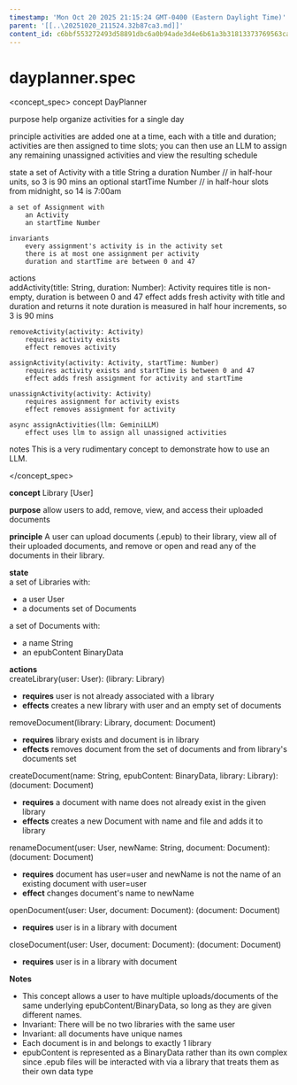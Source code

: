 ```yaml
---
timestamp: 'Mon Oct 20 2025 21:15:24 GMT-0400 (Eastern Daylight Time)'
parent: '[[..\20251020_211524.32b87ca3.md]]'
content_id: c6bbf553272493d58891dbc6a0b94ade3d4e6b61a3b31813373769563cac6bf0
---
```


# dayplanner.spec

\<concept\_spec>
concept DayPlanner

purpose
help organize activities for a single day

principle
activities are added one at a time, each with a title and duration;
activities are then assigned to time slots;
you can then use an LLM to assign any remaining unassigned activities
and view the resulting schedule

state
a set of Activity with
a title String
a duration Number // in half-hour units, so 3 is 90 mins
an optional startTime Number // in half-hour slots from midnight, so 14 is 7:00am

```
a set of Assignment with
    an Activity
    an startTime Number

invariants
    every assignment's activity is in the activity set
    there is at most one assignment per activity
    duration and startTime are between 0 and 47
```

actions\
addActivity(title: String, duration: Number): Activity
requires title is non-empty, duration is between 0 and 47
effect adds fresh activity with title and duration and returns it
note duration is measured in half hour increments, so 3 is 90 mins

```
removeActivity(activity: Activity)
    requires activity exists
    effect removes activity

assignActivity(activity: Activity, startTime: Number)
    requires activity exists and startTime is between 0 and 47
    effect adds fresh assignment for activity and startTime

unassignActivity(activity: Activity)
    requires assignment for activity exists
    effect removes assignment for activity

async assignActivities(llm: GeminiLLM)
    effect uses llm to assign all unassigned activities    
```

notes
This is a very rudimentary concept to demonstrate how to use an LLM.

\</concept\_spec>

**concept** Library \[User]

**purpose** allow users to add, remove, view, and access their uploaded documents

**principle** A user can upload documents (.epub) to their library, view all of their uploaded documents, and remove or open and read any of the documents in their library.

**state**\
a set of Libraries with:

* a user User
* a documents set of Documents

a set of Documents with:

* a name String
* an epubContent BinaryData

**actions**\
createLibrary(user: User): (library: Library)

* **requires** user is not already associated with a library
* **effects** creates a new library with user and an empty set of documents

removeDocument(library: Library, document: Document)

* **requires** library exists and document is in library
* **effects** removes document from the set of documents and from library's documents set

createDocument(name: String, epubContent: BinaryData, library: Library): (document: Document)

* **requires** a document with name does not already exist in the given library
* **effects** creates a new Document with name and file and adds it to library

renameDocument(user: User, newName: String, document: Document): (document: Document)

* **requires** document has user=user and newName is not the name of an existing document with user=user
* **effect** changes document's name to newName

openDocument(user: User, document: Document): (document: Document)

* **requires** user is in a library with document

closeDocument(user: User, document: Document): (document: Document)

* **requires** user is in a library with document

**Notes**

* This concept allows a user to have multiple uploads/documents of the same underlying epubContent/BinaryData, so long as they are given different names.
* Invariant: There will be no two libraries with the same user
* Invariant: all documents have unique names
* Each document is in and belongs to exactly 1 library
* epubContent is represented as a BinaryData rather than its own complex since .epub files will be interacted with via a library that treats them as their own data type
